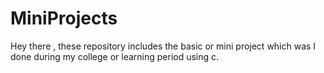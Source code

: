 # MiniProjects
Hey there , these repository includes the basic or mini project which was I done during my college or learning period using c. 
